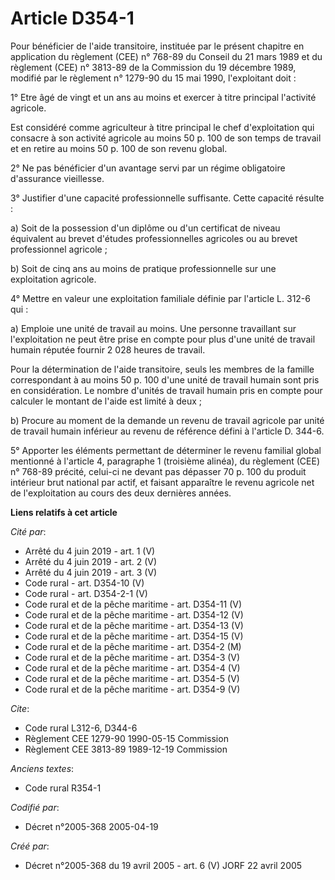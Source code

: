 # Article D354-1

Pour bénéficier de l'aide transitoire, instituée par le présent chapitre en application du règlement (CEE) n° 768-89 du
Conseil du 21 mars 1989 et du règlement (CEE) n° 3813-89 de la Commission du 19 décembre 1989, modifié par le règlement n°
1279-90 du 15 mai 1990, l'exploitant doit :

1° Etre âgé de vingt et un ans au moins et exercer à titre principal l'activité agricole.

Est considéré comme agriculteur à titre principal le chef d'exploitation qui consacre à son activité agricole au moins 50 p.
100 de son temps de travail et en retire au moins 50 p. 100 de son revenu global.

2° Ne pas bénéficier d'un avantage servi par un régime obligatoire d'assurance vieillesse.

3° Justifier d'une capacité professionnelle suffisante. Cette capacité résulte :

a) Soit de la possession d'un diplôme ou d'un certificat de niveau équivalent au brevet d'études professionnelles agricoles
ou au brevet professionnel agricole ;

b) Soit de cinq ans au moins de pratique professionnelle sur une exploitation agricole.

4° Mettre en valeur une exploitation familiale définie par l'article L. 312-6 qui :

a) Emploie une unité de travail au moins. Une personne travaillant sur l'exploitation ne peut être prise en compte pour plus
d'une unité de travail humain réputée fournir 2 028 heures de travail.

Pour la détermination de l'aide transitoire, seuls les membres de la famille correspondant à au moins 50 p. 100 d'une unité
de travail humain sont pris en considération. Le nombre d'unités de travail humain pris en compte pour calculer le montant de
l'aide est limité à deux ;

b) Procure au moment de la demande un revenu de travail agricole par unité de travail humain inférieur au revenu de référence
défini à l'article D. 344-6.

5° Apporter les éléments permettant de déterminer le revenu familial global mentionné à l'article 4, paragraphe 1 (troisième
alinéa), du règlement (CEE) n° 768-89 précité, celui-ci ne devant pas dépasser 70 p. 100 du produit intérieur brut national
par actif, et faisant apparaître le revenu agricole net de l'exploitation au cours des deux dernières années.

**Liens relatifs à cet article**

_Cité par_:

  - Arrêté du 4 juin 2019 - art. 1 (V)
  - Arrêté du 4 juin 2019 - art. 2 (V)
  - Arrêté du 4 juin 2019 - art. 3 (V)
  - Code rural - art. D354-10 (V)
  - Code rural - art. D354-2-1 (V)
  - Code rural et de la pêche maritime - art. D354-11 (V)
  - Code rural et de la pêche maritime - art. D354-12 (V)
  - Code rural et de la pêche maritime - art. D354-13 (V)
  - Code rural et de la pêche maritime - art. D354-15 (V)
  - Code rural et de la pêche maritime - art. D354-2 (M)
  - Code rural et de la pêche maritime - art. D354-3 (V)
  - Code rural et de la pêche maritime - art. D354-4 (V)
  - Code rural et de la pêche maritime - art. D354-5 (V)
  - Code rural et de la pêche maritime - art. D354-9 (V)

_Cite_:

  - Code rural L312-6, D344-6
  - Règlement CEE 1279-90 1990-05-15 Commission
  - Règlement CEE 3813-89 1989-12-19 Commission

_Anciens textes_:

  - Code rural R354-1

_Codifié par_:

  - Décret n°2005-368 2005-04-19

_Créé par_:

  - Décret n°2005-368 du 19 avril 2005 - art. 6 (V) JORF 22 avril 2005

